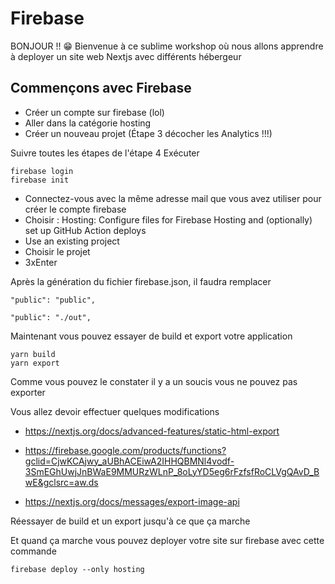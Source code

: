 # Firebase

BONJOUR !! 😁
Bienvenue à ce sublime workshop où nous allons apprendre à deployer un site web Nextjs avec différents hébergeur

## Commençons avec Firebase

- Créer un compte sur firebase (lol)
- Aller dans la catégorie hosting
- Créer un nouveau projet (Étape 3 décocher les Analytics !!!)

Suivre toutes les étapes de l'étape 4
Exécuter 
```
firebase login
firebase init
```

- Connectez-vous avec la même adresse mail que vous avez utiliser pour créer le compte firebase
- Choisir : Hosting: Configure files for Firebase Hosting and (optionally) set up GitHub Action deploys
- Use an existing project
- Choisir le projet
- 3xEnter

Après la génération du fichier firebase.json, il faudra remplacer
```
"public": "public",

"public": "./out",
```

Maintenant vous pouvez essayer de build et export votre application

```
yarn build
yarn export
```

Comme vous pouvez le constater il y a un soucis vous ne pouvez pas exporter

Vous allez devoir effectuer quelques modifications

- https://nextjs.org/docs/advanced-features/static-html-export
- https://firebase.google.com/products/functions?gclid=CjwKCAjwy_aUBhACEiwA2IHHQBMNl4vodf-3SmEGhUwjJnBWaE9MMURzWLnP_8oLyYD5eg6rFzfsfRoCLVgQAvD_BwE&gclsrc=aw.ds

- https://nextjs.org/docs/messages/export-image-api

Réessayer de build et un export jusqu'à ce que ça marche

Et quand ça marche vous pouvez deployer votre site sur firebase avec cette commande

```
firebase deploy --only hosting
```
